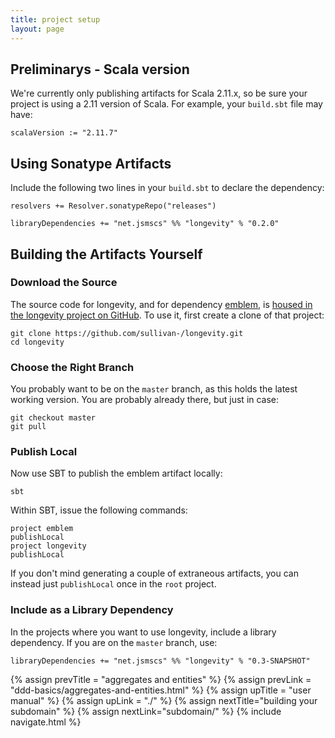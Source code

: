 ```yaml
---
title: project setup
layout: page
---
```


## Preliminarys - Scala version

We're currently only publishing artifacts for Scala 2.11.x, so be sure
your project is using a 2.11 version of Scala. For example, your
`build.sbt` file may have:

    scalaVersion := "2.11.7"

## Using Sonatype Artifacts

Include the following two lines in your `build.sbt` to declare the dependency:

    resolvers += Resolver.sonatypeRepo("releases")

    libraryDependencies += "net.jsmscs" %% "longevity" % "0.2.0"

## Building the Artifacts Yourself

### Download the Source

The source code for longevity, and for dependency
[emblem](https://github.com/sullivan-/emblem/wiki), is [housed in the
longevity project on
GitHub](https://github.com/sullivan-/longevity). To use it, first
create a clone of that project:

    git clone https://github.com/sullivan-/longevity.git
    cd longevity

### Choose the Right Branch

You probably want to be on the `master` branch, as this holds the
latest working version. You are probably already there, but just in
case:

    git checkout master
    git pull

### Publish Local

Now use SBT to publish the emblem artifact locally:

    sbt

Within SBT, issue the following commands:

    project emblem
    publishLocal
    project longevity
    publishLocal

If you don't mind generating a couple of extraneous artifacts, you can
instead just `publishLocal` once in the `root` project.

### Include as a Library Dependency

In the projects where you want to use longevity, include a library
dependency. If you are on the `master` branch, use:

    libraryDependencies += "net.jsmscs" %% "longevity" % "0.3-SNAPSHOT"

{% assign prevTitle = "aggregates and entities" %}
{% assign prevLink = "ddd-basics/aggregates-and-entities.html" %}
{% assign upTitle = "user manual" %}
{% assign upLink = "./" %}
{% assign nextTitle="building your subdomain" %}
{% assign nextLink="subdomain/" %}
{% include navigate.html %}

